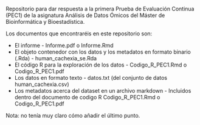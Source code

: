Repositorio para dar respuesta a la primera Prueba de Evaluación Continua (PEC1) de la asignatura Análisis de Datos Ómicos del Máster de Bioinformática y Bioestadística.

Los documentos que encontraréis en este repositorio son:

- El informe - Informe.pdf o Informe.Rmd
- El objeto contenedor con los datos y los metadatos en formato binario (.Rda) - human_cachexia_se.Rda
- El código R para la exploración de los datos - Codigo_R_PEC1.Rmd o Codigo_R_PEC1.pdf
- Los datos en formato texto - datos.txt (del conjunto de datos human_cachexia.csv)
- Los metadatos acerca del dataset en un archivo markdown - Incluidos dentro del documento de codigo R Codigo_R_PEC1.Rmd o Codigo_R_PEC1.pdf

Nota: no tenía muy claro cómo añadir el último punto.
